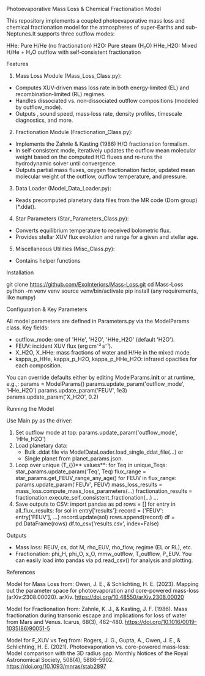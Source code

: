 Photoevaporative Mass Loss & Chemical Fractionation Model

This repository implements a coupled photoevaporative mass loss and chemical fractionation model for the atmospheres of super-Earths and sub-Neptunes.It supports three outflow modes:

HHe: Pure H/He (no fractionation)
H2O: Pure steam (H₂O)
HHe_H2O: Mixed H/He + H₂O outflow with self‑consistent fractionation



Features

1. Mass Loss Module (Mass_Loss_Class.py):
- Computes XUV‑driven mass loss rate in both energy‑limited (EL) and recombination‑limited (RL) regimes.
- Handles dissociated vs. non‑dissociated outflow compositions (modeled by outflow_mode).
- Οutputs , sound speed, mass‑loss rate, density profiles, timescale diagnostics, and more.

2. Fractionation Module (Fractionation_Class.py): 
- Implements the Zahnle & Kasting (1986) H/O fractionation formalism.
- In self‑consistent mode, iteratively updates the outflow mean molecular weight based on the computed H/O fluxes and re‑runs the hydrodynamic solver until convergence.
- Outputs partial mass fluxes, oxygen fractionation factor, updated mean molecular weight of the outflow, outflow temperature, and pressure.

3. Data Loader (Model_Data_Loader.py): 
- Reads precomputed planetary data files from the MR code (Dorn group) (*.ddat).

4. Star Parameters (Star_Parameters_Class.py): 
- Converts equilibrium temperature to received bolometric flux.
- Provides stellar XUV flux evolution and range for a given  and stellar age.

5. Miscellaneous Utilities (Misc_Class.py):
- Contains helper functions

Installation

git clone https://github.com/ExoInteriors/Mass-Loss.git
cd Mass-Loss
python -m venv venv
source venv/bin/activate
pip install (any requirements, like numpy)

Configuration & Key Parameters

All model parameters are defined in Parameters.py via the ModelParams class. Key fields:

- outflow_mode: one of 'HHe', 'H2O', 'HHe_H2O' (default 'H2O').
- FEUV: incident XUV flux (erg cm⁻² s⁻¹).
- X_H2O, X_HHe: mass fractions of water and H/He in the mixed mode.
- kappa_p_HHe, kappa_p_H2O, kappa_p_HHe_H2O: infrared opacities for each composition.

You can override defaults either by editing ModelParams.__init__ or at runtime, e.g.,:
params = ModelParams()
params.update_param('outflow_mode', 'HHe_H2O')
params.update_param('FEUV', 1e3)
params.update_param('X_H2O', 0.2)

Running the Model

Use Main.py as the driver:
1.	Set outflow mode at top:
 	params.update_param('outflow_mode', 'HHe_H2O')
2.	Load planetary data:
    - Bulk .ddat file via ModelDataLoader.load_single_ddat_file(...) or
    - Single planet from planet_params.json.
3.	Loop over unique (T_{})** values**:
 	for Teq in unique_Teqs:
    star_params.update_param('Teq', Teq)
    flux_range = star_params.get_FEUV_range_any_age()
    for FEUV in flux_range:
        params.update_param('FEUV', FEUV)
        mass_loss_results = mass_loss.compute_mass_loss_parameters(...)
        fractionation_results = fractionation.execute_self_consistent_fractionation(...)
        ...
4.	Save outputs to CSV:
 	import pandas as pd
    rows = []
    for entry in all_flux_results:
        for sol in entry['results']:
            record = {'FEUV': entry['FEUV'], ...}
            record.update(sol)
            rows.append(record)
    df = pd.DataFrame(rows)
    df.to_csv('results.csv', index=False)

Outputs
- Mass loss: REUV, cs, dot M, rho_EUV, rho_flow, regime (EL or RL), etc.
- Fractionation: phi_H, phi_O, x_O, mmw_outflow, T_outflow, P_EUV.
You can easily load into pandas via pd.read_csv() for analysis and plotting.

References

Model for Mass Loss from:
Owen, J. E., & Schlichting, H. E. (2023). Mapping out the parameter space for photoevaporation and core-powered mass-loss (arXiv:2308.00020). arXiv. https://doi.org/10.48550/arXiv.2308.00020

Model for Fractionation from:
Zahnle, K. J., & Kasting, J. F. (1986). Mass fractionation during transonic escape and implications for loss of water from Mars and Venus. Icarus, 68(3), 462–480. https://doi.org/10.1016/0019-1035(86)90051-5

Model for F_XUV vs Teq from:
Rogers, J. G., Gupta, A., Owen, J. E., & Schlichting, H. E. (2021). Photoevaporation vs. core-powered mass-loss: Model comparison with the 3D radius gap. Monthly Notices of the Royal Astronomical Society, 508(4), 5886–5902. https://doi.org/10.1093/mnras/stab2897